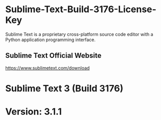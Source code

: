 # Sublime-Text-Build-3176-License-Key

Sublime Text is a proprietary cross-platform source code editor with a Python application programming interface.

## Sublime Text Official Website
https://www.sublimetext.com/download

# Sublime Text 3 (Build 3176)
# Version: 3.1.1

